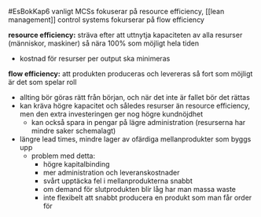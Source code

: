 #EsBokKap6
vanligt MCSs fokuserar på resource efficiency, [[lean management]] control systems fokurserar på flow efficiency

**resource efficiency:** sträva efter att uttnytja kapaciteten av alla resurser (människor, maskiner) så nära 100% som möjligt hela tiden
- kostnad för resurser per output ska minimeras

**flow efficiency:** att produkten produceras och levereras så fort som möjligt är det som spelar roll
- allting bör göras rätt från början, och när det inte är fallet bör det rättas
- kan kräva högre kapacitet och således resurser än resource efficiency, men den extra investeringen ger nog högre kundnöjdhet
	- kan också spara in pengar på lägre administration (resurserna har mindre saker schemalagt)
- längre lead times, mindre lager av ofärdiga mellanprodukter som byggs upp
	- problem med detta:
		- högre kapitalbinding
		- mer administration och leveranskostnader
		- svårt upptäcka fel i mellanprodukterna snabbt
		- om demand för slutprodukten blir låg har man massa waste
		- inte flexibelt att snabbt producera en produkt som man får order för

